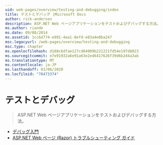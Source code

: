 ```yaml
---
uid: web-pages/overview/testing-and-debugging/index
title: テストとデバッグ |Microsoft Docs
author: rick-anderson
description: ASP.NET Web ページアプリケーションをテストおよびデバッグする方法。
ms.author: riande
ms.date: 09/08/2014
ms.assetid: 1cc6d774-e991-4aa1-8efd-e83a4e0ba247
msc.legacyurl: /web-pages/overview/testing-and-debugging
msc.type: chapter
ms.openlocfilehash: d188c6dfae127cd84009b221221fd54e197d6023
ms.sourcegitcommit: e7e91932a6e91a63e2e46417626f39d6b244a3ab
ms.translationtype: MT
ms.contentlocale: ja-JP
ms.lasthandoff: 03/06/2020
ms.locfileid: "78473374"
---
```

# <a name="testing-and-debugging"></a>テストとデバッグ

> ASP.NET Web ページアプリケーションをテストおよびデバッグする方法。

- [デバッグ入門](introduction-to-debugging.md)
- [ASP.NET Web ページ (Razor) トラブルシューティング ガイド](aspnet-web-pages-razor-troubleshooting-guide.md)
